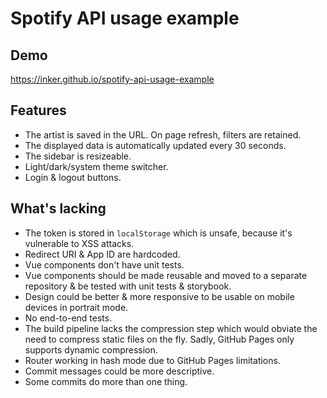 # Spotify API usage example

## Demo
https://inker.github.io/spotify-api-usage-example

## Features
- The artist is saved in the URL. On page refresh, filters are retained.
- The displayed data is automatically updated every 30 seconds.
- The sidebar is resizeable.
- Light/dark/system theme switcher.
- Login & logout buttons. 

## What's lacking
- The token is stored in `localStorage` which is unsafe, because it's vulnerable to XSS attacks.
- Redirect URI & App ID are hardcoded.
- Vue components don't have unit tests.
- Vue components should be made reusable and moved to a separate repository & be tested with unit tests & storybook.
- Design could be better & more responsive to be usable on mobile devices in portrait mode.
- No end-to-end tests.
- The build pipeline lacks the compression step which would obviate the need to compress static files on the fly. Sadly, GitHub Pages only supports dynamic compression.
- Router working in hash mode due to GitHub Pages limitations.
- Commit messages could be more descriptive.
- Some commits do more than one thing.
